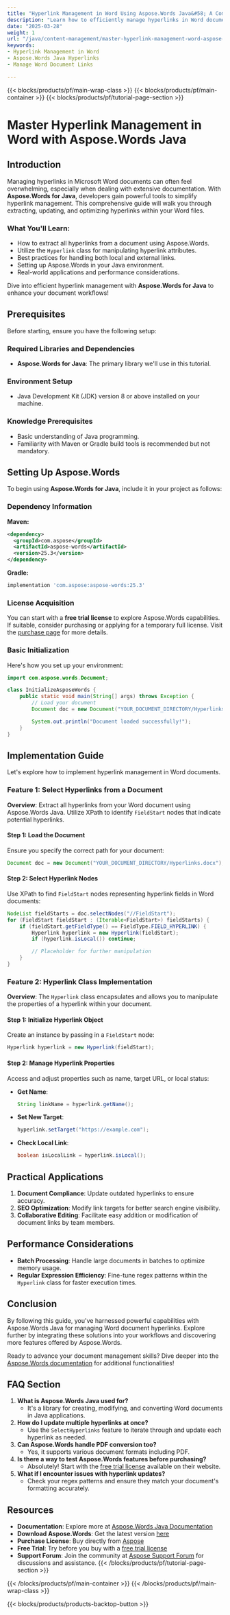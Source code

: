 ```yaml
---
title: "Hyperlink Management in Word Using Aspose.Words Java&#58; A Comprehensive Guide"
description: "Learn how to efficiently manage hyperlinks in Word documents with Aspose.Words for Java. Streamline your document workflows and optimize links with our step-by-step guide."
date: "2025-03-28"
weight: 1
url: "/java/content-management/master-hyperlink-management-word-aspose-words-java/"
keywords:
- Hyperlink Management in Word
- Aspose.Words Java Hyperlinks
- Manage Word Document Links

---
```


{{< blocks/products/pf/main-wrap-class >}}
{{< blocks/products/pf/main-container >}}
{{< blocks/products/pf/tutorial-page-section >}}


# Master Hyperlink Management in Word with Aspose.Words Java

## Introduction

Managing hyperlinks in Microsoft Word documents can often feel overwhelming, especially when dealing with extensive documentation. With **Aspose.Words for Java**, developers gain powerful tools to simplify hyperlink management. This comprehensive guide will walk you through extracting, updating, and optimizing hyperlinks within your Word files.

### What You'll Learn:
- How to extract all hyperlinks from a document using Aspose.Words.
- Utilize the `Hyperlink` class for manipulating hyperlink attributes.
- Best practices for handling both local and external links.
- Setting up Aspose.Words in your Java environment.
- Real-world applications and performance considerations.

Dive into efficient hyperlink management with **Aspose.Words for Java** to enhance your document workflows!

## Prerequisites

Before starting, ensure you have the following setup:

### Required Libraries and Dependencies
- **Aspose.Words for Java**: The primary library we'll use in this tutorial.

### Environment Setup
- Java Development Kit (JDK) version 8 or above installed on your machine.

### Knowledge Prerequisites
- Basic understanding of Java programming.
- Familiarity with Maven or Gradle build tools is recommended but not mandatory.

## Setting Up Aspose.Words

To begin using **Aspose.Words for Java**, include it in your project as follows:

### Dependency Information

**Maven:**
```xml
<dependency>
  <groupId>com.aspose</groupId>
  <artifactId>aspose-words</artifactId>
  <version>25.3</version>
</dependency>
```

**Gradle:**
```gradle
implementation 'com.aspose:aspose-words:25.3'
```

### License Acquisition
You can start with a **free trial license** to explore Aspose.Words capabilities. If suitable, consider purchasing or applying for a temporary full license. Visit the [purchase page](https://purchase.aspose.com/buy) for more details.

### Basic Initialization
Here's how you set up your environment:
```java
import com.aspose.words.Document;

class InitializeAsposeWords {
    public static void main(String[] args) throws Exception {
        // Load your document
        Document doc = new Document("YOUR_DOCUMENT_DIRECTORY/Hyperlinks.docx");

        System.out.println("Document loaded successfully!");
    }
}
```

## Implementation Guide

Let's explore how to implement hyperlink management in Word documents.

### Feature 1: Select Hyperlinks from a Document

**Overview**: Extract all hyperlinks from your Word document using Aspose.Words Java. Utilize XPath to identify `FieldStart` nodes that indicate potential hyperlinks.

#### Step 1: Load the Document
Ensure you specify the correct path for your document:
```java
Document doc = new Document("YOUR_DOCUMENT_DIRECTORY/Hyperlinks.docx");
```

#### Step 2: Select Hyperlink Nodes
Use XPath to find `FieldStart` nodes representing hyperlink fields in Word documents:
```java
NodeList fieldStarts = doc.selectNodes("//FieldStart");
for (FieldStart fieldStart : (Iterable<FieldStart>) fieldStarts) {
    if (fieldStart.getFieldType() == FieldType.FIELD_HYPERLINK) {
        Hyperlink hyperlink = new Hyperlink(fieldStart);
        if (hyperlink.isLocal()) continue;

        // Placeholder for further manipulation
    }
}
```

### Feature 2: Hyperlink Class Implementation

**Overview**: The `Hyperlink` class encapsulates and allows you to manipulate the properties of a hyperlink within your document.

#### Step 1: Initialize Hyperlink Object
Create an instance by passing in a `FieldStart` node:
```java
Hyperlink hyperlink = new Hyperlink(fieldStart);
```

#### Step 2: Manage Hyperlink Properties
Access and adjust properties such as name, target URL, or local status:
- **Get Name**:
  ```java
  String linkName = hyperlink.getName();
  ```
- **Set New Target**:
  ```java
  hyperlink.setTarget("https://example.com");
  ```
- **Check Local Link**:
  ```java
  boolean isLocalLink = hyperlink.isLocal();
  ```

## Practical Applications
1. **Document Compliance**: Update outdated hyperlinks to ensure accuracy.
2. **SEO Optimization**: Modify link targets for better search engine visibility.
3. **Collaborative Editing**: Facilitate easy addition or modification of document links by team members.

## Performance Considerations
- **Batch Processing**: Handle large documents in batches to optimize memory usage.
- **Regular Expression Efficiency**: Fine-tune regex patterns within the `Hyperlink` class for faster execution times.

## Conclusion
By following this guide, you've harnessed powerful capabilities with Aspose.Words Java for managing Word document hyperlinks. Explore further by integrating these solutions into your workflows and discovering more features offered by Aspose.Words.

Ready to advance your document management skills? Dive deeper into the [Aspose.Words documentation](https://reference.aspose.com/words/java/) for additional functionalities!

## FAQ Section
1. **What is Aspose.Words Java used for?**
   - It's a library for creating, modifying, and converting Word documents in Java applications.
2. **How do I update multiple hyperlinks at once?**
   - Use the `SelectHyperlinks` feature to iterate through and update each hyperlink as needed.
3. **Can Aspose.Words handle PDF conversion too?**
   - Yes, it supports various document formats including PDF.
4. **Is there a way to test Aspose.Words features before purchasing?**
   - Absolutely! Start with the [free trial license](https://releases.aspose.com/words/java/) available on their website.
5. **What if I encounter issues with hyperlink updates?**
   - Check your regex patterns and ensure they match your document's formatting accurately.

## Resources
- **Documentation**: Explore more at [Aspose.Words Java Documentation](https://reference.aspose.com/words/java/)
- **Download Aspose.Words**: Get the latest version [here](https://releases.aspose.com/words/java/)
- **Purchase License**: Buy directly from [Aspose](https://purchase.aspose.com/buy)
- **Free Trial**: Try before you buy with a [free trial license](https://releases.aspose.com/words/java/)
- **Support Forum**: Join the community at [Aspose Support Forum](https://forum.aspose.com/c/words/10) for discussions and assistance.
{{< /blocks/products/pf/tutorial-page-section >}}

{{< /blocks/products/pf/main-container >}}
{{< /blocks/products/pf/main-wrap-class >}}

{{< blocks/products/products-backtop-button >}}
